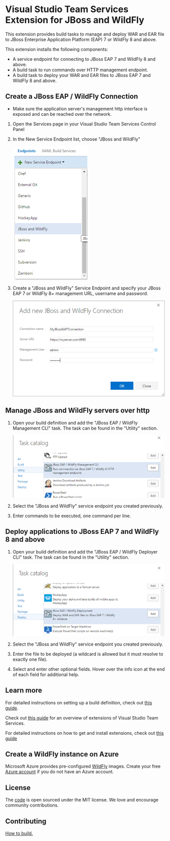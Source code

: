 # Visual Studio Team Services Extension for JBoss and WildFly

This extension provides build tasks to manage and deploy WAR and EAR file to JBoss Enterprise Application Platform (EAP) 7 or WildFly 8 and above.

This extension installs the following components:
* A service endpoint for connecting to JBoss EAP 7 and WildFly 8 and above.
* A build task to run commands over HTTP management endpoint.
* A build task to deploy your WAR and EAR files to JBoss EAP 7 and WildFly 8 and above.

## Create a JBoss EAP / WildFly Connection
* Make sure the application server's management http interface is exposed and can be reached over the network.

1. Open the Services page in your Visual Studio Team Services Control Panel
1. In the New Service Endpoint list, choose "JBoss and WildFly"

   ![WildFly/JBoss EAP Endpoint](Tasks/images/AddNewConnection.png)

1. Create a "JBoss and WildFly" Service Endpoint and specify your JBoss EAP 7 or WildFly 8+ management URL, username and password.

   ![WildFly/JBoss EAP Endpoint](Tasks/images/WildFlyConnection.png)

## Manage JBoss and WildFly servers over http

1. Open your build definition and add the "JBoss EAP / WildFly Management CLI" task. The task can be found in the "Utility" section.

   ![WildFly/Mangement task](Tasks/images/managementtask.png) 
  
1. Select the "JBoss and WildFly" service endpoint you created previously.
1. Enter commands to be executed, one command per line.

## Deploy applications to JBoss EAP 7 and WildFly 8 and above

1. Open your build definition and add the "JBoss EAP / WildFly Deployer CLI" task. The task can be found in the "Utility" section.

   ![WildFly/Deployment task](Tasks/images/deploymenttask.png)

1. Select the "JBoss and WildFly" service endpoint you created previously.
1. Enter the file to be deployed (a wildcard is allowed but it must resolve to exactly one file).
1. Select and enter other optional fields.  Hover over the info icon at the end of each field for additional help.

## Learn more
For detailed instructions on setting up a build definition, check out [this guide](https://msdn.microsoft.com/library/vs/alm/build/define/create).

Check out [this guide](https://www.visualstudio.com/en-us/docs/integrate/extensions/overview) for an overview of extensions of Visual Studio Team Services.

For detailed instructions on how to get and install extensions, check out [this guide](https://www.visualstudio.com/en-us/docs/marketplace/overview)

## Create a WildFly instance on Azure
Microsoft Azure provides pre-configured [WildFly](https://azure.microsoft.com/en-us/marketplace/virtual-machines/all/?term=wildfly) images. Create your free [Azure account](https://azure.microsoft.com/en-us/free/) if you do not have an Azure account. 

## License
The [code](https://github.com/Microsoft/vsts-jboss-wildfly) is open sourced under the MIT license. We love and encourage community contributions.

## Contributing
[How to build.](docs/_build.md) 